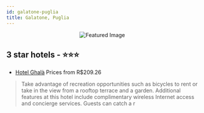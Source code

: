 ```yaml
---
id: galatone-puglia
title: Galatone, Puglia
---
```


<center><img src="https://i.travelapi.com/hotels/5000000/4810000/4801200/4801102/9fde294f_z.jpg" alt="Featured Image" /></center>


##  3 star hotels - ⭐️⭐️⭐️

-    [Hotel Ghalà](https://us.hurb.com/hotels/galatone/hotel-ghala-JNP-JP421985?cmp=18055) Prices from R$209.26
   > Take advantage of recreation opportunities such as bicycles to rent or take in the view from a rooftop terrace and a garden. Additional features at this hotel include complimentary wireless Internet access and concierge services. Guests can catch a r
